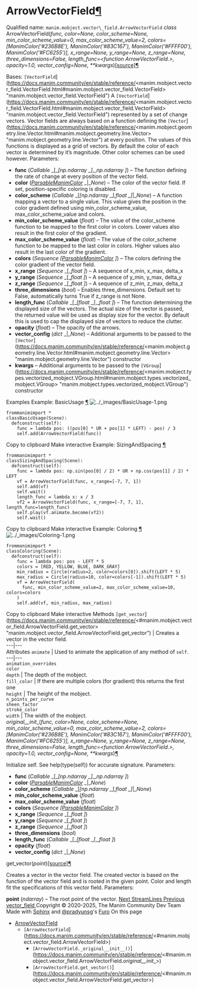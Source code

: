 # ArrowVectorField[¶](https://docs.manim.community/en/stable/reference/<#arrowvectorfield> "Link to this heading")
Qualified name: `manim.mobject.vector\_field.ArrowVectorField`
_class_ ArrowVectorField(_func, color=None, color_scheme=None, min_color_scheme_value=0, max_color_scheme_value=2, colors=[ManimColor('#236B8E'), ManimColor('#83C167'), ManimColor('#FFFF00'), ManimColor('#FC6255')], x_range=None, y_range=None, z_range=None, three_dimensions=False, length_func=<function ArrowVectorField.<lambda>>, opacity=1.0, vector_config=None, **kwargs_)[[source]](https://docs.manim.community/en/stable/reference/<../_modules/manim/mobject/vector_field.html#ArrowVectorField>)[¶](https://docs.manim.community/en/stable/reference/<#manim.mobject.vector_field.ArrowVectorField> "Link to this definition")
    
Bases: `[VectorField`](https://docs.manim.community/en/stable/reference/<manim.mobject.vector_field.VectorField.html#manim.mobject.vector_field.VectorField> "manim.mobject.vector_field.VectorField")
A `[VectorField`](https://docs.manim.community/en/stable/reference/<manim.mobject.vector_field.VectorField.html#manim.mobject.vector_field.VectorField> "manim.mobject.vector_field.VectorField") represented by a set of change vectors.
Vector fields are always based on a function defining the `[Vector`](https://docs.manim.community/en/stable/reference/<manim.mobject.geometry.line.Vector.html#manim.mobject.geometry.line.Vector> "manim.mobject.geometry.line.Vector") at every position. The values of this functions is displayed as a grid of vectors. By default the color of each vector is determined by it’s magnitude. Other color schemes can be used however.
Parameters:
    
  * **func** (_Callable_ _[__[__np.ndarray_ _]__,__np.ndarray_ _]_) – The function defining the rate of change at every position of the vector field.
  * **color** ([_ParsableManimColor_](https://docs.manim.community/en/stable/reference/<manim.utils.color.core.html#manim.utils.color.core.ParsableManimColor> "manim.utils.color.core.ParsableManimColor") _|__None_) – The color of the vector field. If set, position-specific coloring is disabled.
  * **color_scheme** (_Callable_ _[__[__np.ndarray_ _]__,__float_ _]__|__None_) – A function mapping a vector to a single value. This value gives the position in the color gradient defined using min_color_scheme_value, max_color_scheme_value and colors.
  * **min_color_scheme_value** (_float_) – The value of the color_scheme function to be mapped to the first color in colors. Lower values also result in the first color of the gradient.
  * **max_color_scheme_value** (_float_) – The value of the color_scheme function to be mapped to the last color in colors. Higher values also result in the last color of the gradient.
  * **colors** (_Sequence_ _[_[_ParsableManimColor_](https://docs.manim.community/en/stable/reference/<manim.utils.color.core.html#manim.utils.color.core.ParsableManimColor> "manim.utils.color.core.ParsableManimColor") _]_) – The colors defining the color gradient of the vector field.
  * **x_range** (_Sequence_ _[__float_ _]_) – A sequence of x_min, x_max, delta_x
  * **y_range** (_Sequence_ _[__float_ _]_) – A sequence of y_min, y_max, delta_y
  * **z_range** (_Sequence_ _[__float_ _]_) – A sequence of z_min, z_max, delta_z
  * **three_dimensions** (_bool_) – Enables three_dimensions. Default set to False, automatically turns True if z_range is not None.
  * **length_func** (_Callable_ _[__[__float_ _]__,__float_ _]_) – The function determining the displayed size of the vectors. The actual size of the vector is passed, the returned value will be used as display size for the vector. By default this is used to cap the displayed size of vectors to reduce the clutter.
  * **opacity** (_float_) – The opacity of the arrows.
  * **vector_config** (_dict_ _|__None_) – Additional arguments to be passed to the `[Vector`](https://docs.manim.community/en/stable/reference/<manim.mobject.geometry.line.Vector.html#manim.mobject.geometry.line.Vector> "manim.mobject.geometry.line.Vector") constructor
  * **kwargs** – Additional arguments to be passed to the `[VGroup`](https://docs.manim.community/en/stable/reference/<manim.mobject.types.vectorized_mobject.VGroup.html#manim.mobject.types.vectorized_mobject.VGroup> "manim.mobject.types.vectorized_mobject.VGroup") constructor


Examples
Example: BasicUsage [¶](https://docs.manim.community/en/stable/reference/<#basicusage>)
![../_images/BasicUsage-1.png](https://docs.manim.community/en/stable/_images/BasicUsage-1.png)
```
frommanimimport *
classBasicUsage(Scene):
  defconstruct(self):
    func = lambda pos: ((pos[0] * UR + pos[1] * LEFT) - pos) / 3
    self.add(ArrowVectorField(func))

```
Copy to clipboard
Make interactive
Example: SizingAndSpacing [¶](https://docs.manim.community/en/stable/reference/<#sizingandspacing>)
```
frommanimimport *
classSizingAndSpacing(Scene):
  defconstruct(self):
    func = lambda pos: np.sin(pos[0] / 2) * UR + np.cos(pos[1] / 2) * LEFT
    vf = ArrowVectorField(func, x_range=[-7, 7, 1])
    self.add(vf)
    self.wait()
    length_func = lambda x: x / 3
    vf2 = ArrowVectorField(func, x_range=[-7, 7, 1], length_func=length_func)
    self.play(vf.animate.become(vf2))
    self.wait()

```
Copy to clipboard
Make interactive
Example: Coloring [¶](https://docs.manim.community/en/stable/reference/<#coloring>)
![../_images/Coloring-1.png](https://docs.manim.community/en/stable/_images/Coloring-1.png)
```
frommanimimport *
classColoring(Scene):
  defconstruct(self):
    func = lambda pos: pos - LEFT * 5
    colors = [RED, YELLOW, BLUE, DARK_GRAY]
    min_radius = Circle(radius=2, color=colors[0]).shift(LEFT * 5)
    max_radius = Circle(radius=10, color=colors[-1]).shift(LEFT * 5)
    vf = ArrowVectorField(
      func, min_color_scheme_value=2, max_color_scheme_value=10, colors=colors
    )
    self.add(vf, min_radius, max_radius)

```
Copy to clipboard
Make interactive
Methods
`[get_vector`](https://docs.manim.community/en/stable/reference/<#manim.mobject.vector_field.ArrowVectorField.get_vector> "manim.mobject.vector_field.ArrowVectorField.get_vector") | Creates a vector in the vector field.  
---|---  
Attributes
`animate` | Used to animate the application of any method of `self`.  
---|---  
`animation_overrides`  
`color`  
`depth` | The depth of the mobject.  
`fill_color` | If there are multiple colors (for gradient) this returns the first one  
`height` | The height of the mobject.  
`n_points_per_curve`  
`sheen_factor`  
`stroke_color`  
`width` | The width of the mobject.  
_original__init__(_func, color=None, color_scheme=None, min_color_scheme_value=0, max_color_scheme_value=2, colors=[ManimColor('#236B8E'), ManimColor('#83C167'), ManimColor('#FFFF00'), ManimColor('#FC6255')], x_range=None, y_range=None, z_range=None, three_dimensions=False, length_func=<function ArrowVectorField.<lambda>>, opacity=1.0, vector_config=None, **kwargs_)[¶](https://docs.manim.community/en/stable/reference/<#manim.mobject.vector_field.ArrowVectorField._original__init__> "Link to this definition")
    
Initialize self. See help(type(self)) for accurate signature.
Parameters:
    
  * **func** (_Callable_ _[__[__np.ndarray_ _]__,__np.ndarray_ _]_)
  * **color** ([_ParsableManimColor_](https://docs.manim.community/en/stable/reference/<manim.utils.color.core.html#manim.utils.color.core.ParsableManimColor> "manim.utils.color.core.ParsableManimColor") _|__None_)
  * **color_scheme** (_Callable_ _[__[__np.ndarray_ _]__,__float_ _]__|__None_)
  * **min_color_scheme_value** (_float_)
  * **max_color_scheme_value** (_float_)
  * **colors** (_Sequence_ _[_[_ParsableManimColor_](https://docs.manim.community/en/stable/reference/<manim.utils.color.core.html#manim.utils.color.core.ParsableManimColor> "manim.utils.color.core.ParsableManimColor") _]_)
  * **x_range** (_Sequence_ _[__float_ _]_)
  * **y_range** (_Sequence_ _[__float_ _]_)
  * **z_range** (_Sequence_ _[__float_ _]_)
  * **three_dimensions** (_bool_)
  * **length_func** (_Callable_ _[__[__float_ _]__,__float_ _]_)
  * **opacity** (_float_)
  * **vector_config** (_dict_ _|__None_)


get_vector(_point_)[[source]](https://docs.manim.community/en/stable/reference/<../_modules/manim/mobject/vector_field.html#ArrowVectorField.get_vector>)[¶](https://docs.manim.community/en/stable/reference/<#manim.mobject.vector_field.ArrowVectorField.get_vector> "Link to this definition")
    
Creates a vector in the vector field.
The created vector is based on the function of the vector field and is rooted in the given point. Color and length fit the specifications of this vector field.
Parameters:
    
**point** (_ndarray_) – The root point of the vector.
[ Next StreamLines ](https://docs.manim.community/en/stable/reference/<manim.mobject.vector_field.StreamLines.html>) [ Previous vector_field ](https://docs.manim.community/en/stable/reference/<manim.mobject.vector_field.html>)
Copyright © 2020-2025, The Manim Community Dev Team 
Made with [Sphinx](https://docs.manim.community/en/stable/reference/<https:/www.sphinx-doc.org/>) and [@pradyunsg](https://docs.manim.community/en/stable/reference/<https:/pradyunsg.me>)'s [Furo](https://docs.manim.community/en/stable/reference/<https:/github.com/pradyunsg/furo>)
On this page 
  * [ArrowVectorField](https://docs.manim.community/en/stable/reference/<#>)
    * `[ArrowVectorField`](https://docs.manim.community/en/stable/reference/<#manim.mobject.vector_field.ArrowVectorField>)
      * `[ArrowVectorField._original__init__()`](https://docs.manim.community/en/stable/reference/<#manim.mobject.vector_field.ArrowVectorField._original__init__>)
      * `[ArrowVectorField.get_vector()`](https://docs.manim.community/en/stable/reference/<#manim.mobject.vector_field.ArrowVectorField.get_vector>)


